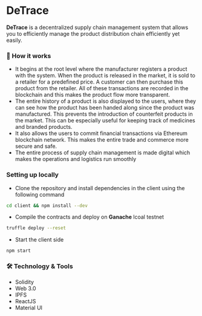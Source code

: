

# DeTrace

**DeTrace** is a decentralized supply chain management system that allows you to efficiently manage the product distribution chain efficiently yet easily. 

### 💫 How it works
- It begins at the root level where the manufacturer registers a product with the system. When the product is released in the market, it is sold to a retailer for a predefined price. A customer can then purchase this product from the retailer. All of these transactions are recorded in the blockchain and this makes the product flow more transparent. 
- The entire history of a product is also displayed to the users, where they can see how the product has been handed along since the product was manufactured. This prevents the introduction of counterfeit products in the market. This can be especially useful for keeping track of medicines and branded products.
- It also allows the users to commit financial transactions via Ethereum blockchain network. This makes the entire trade and commerce more secure and safe. 
- The entire process of supply chain management is made digital which makes the operations and logistics run smoothly

### Setting up locally

- Clone the repository and install dependencies in the client using the following command 
```sh
cd client && npm install --dev
```

- Compile the contracts and deploy on **Ganache** lcoal testnet
```sh
truffle deploy --reset
```

- Start the client side
```
npm start
```

### 🛠️ Technology & Tools
- Solidity
- Web 3.0
- IPFS
- ReactJS
- Material UI
